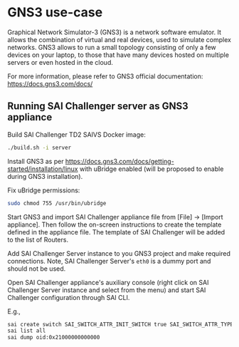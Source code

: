 # GNS3 use-case

Graphical Network Simulator-3 (GNS3) is a network software emulator. It allows the combination of virtual and real devices, used to simulate complex networks. GNS3 allows to run a small topology consisting of only a few devices on your laptop, to those that have many devices hosted on multiple servers or even hosted in the cloud.

For more information, please refer to GNS3 official documentation:
https://docs.gns3.com/docs/

## Running SAI Challenger server as GNS3 appliance

Build SAI Challenger TD2 SAIVS Docker image:
```sh
./build.sh -i server
```

Install GNS3 as per https://docs.gns3.com/docs/getting-started/installation/linux with uBridge enabled (will be proposed to enable during GNS3 installation).

Fix uBridge permissions:
```sh
sudo chmod 755 /usr/bin/ubridge
```

Start GNS3 and import SAI Challenger appliance file from [File] -> [Import appliance]. Then follow the on-screen instructions to create the template defined in the appliance file. The template of SAI Challenger will be added to the list of Routers.

Add SAI Challenger Server instance to you GNS3 project and make required connections. Note, SAI Challenger Server's `eth0` is a dummy port and should not be used.

Open SAI Challenger appliance's auxiliary console (right click on SAI Challenger Server instance and select from the menu) and start SAI Challenger configuration through SAI CLI.

E.g.,
```sh
sai create switch SAI_SWITCH_ATTR_INIT_SWITCH true SAI_SWITCH_ATTR_TYPE SAI_SWITCH_TYPE_NPU
sai list all
sai dump oid:0x21000000000000
```

